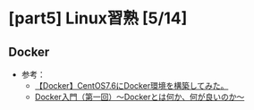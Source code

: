 # [part5] Linux習熟 [5/14]

## Docker
- 参考：
  - [【Docker】CentOS7.6にDocker環境を構築してみた。](https://zenn.dev/supersatton/articles/f18c3135234b2e)
  - [Docker入門（第一回）～Dockerとは何か、何が良いのか～](https://knowledge.sakura.ad.jp/13265/)
 

